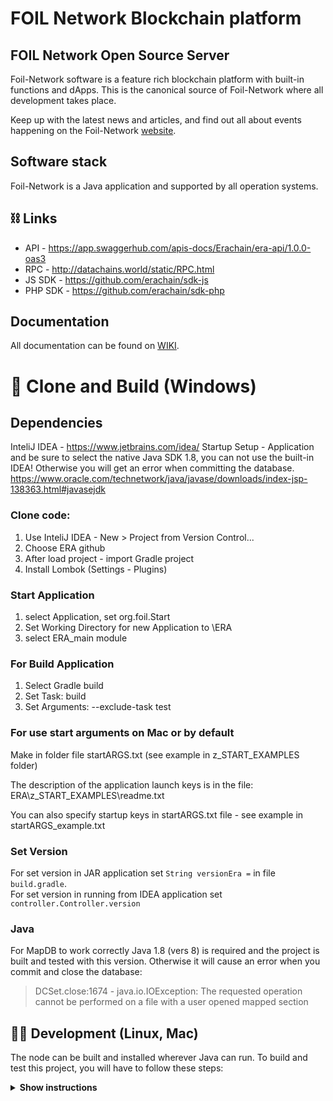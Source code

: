 # FOIL Network Blockchain platform

## FOIL Network Open Source Server

Foil-Network software is a feature rich blockchain platform with built-in functions and dApps. This is the canonical source
of Foil-Network where all development takes place.

Keep up with the latest news and articles, and find out all about events happening on the
Foil-Network [website](https://foil.network/).

## Software stack

Foil-Network is a Java application and supported by all operation systems.

## ⛓ Links

- API - https://app.swaggerhub.com/apis-docs/Erachain/era-api/1.0.0-oas3
- RPC - http://datachains.world/static/RPC.html
- JS SDK - https://github.com/erachain/sdk-js
- PHP SDK - https://github.com/erachain/sdk-php

## Documentation

All documentation can be found on [WIKI](https://wiki.erachain.org/ru/home).

# 🚀️ Clone and Build (Windows)

## Dependencies

InteliJ IDEA - https://www.jetbrains.com/idea/
Startup Setup - Application and be sure to select the native Java SDK 1.8, you can not use the built-in IDEA! Otherwise
you will get an error when committing the database.  
https://www.oracle.com/technetwork/java/javase/downloads/index-jsp-138363.html#javasejdk

### Clone code:

1. Use InteliJ IDEA - New > Project from Version Control...
2. Choose ERA github
3. After load project - import Gradle project
4. Install Lombok (Settings - Plugins)

### Start Application

1. select Application, set org.foil.Start
2. Set Working Directory for new Application to \ERA
3. select ERA_main module

### For Build Application

1. Select Gradle build
2. Set Task: build
3. Set Arguments: --exclude-task test

### For use start arguments on Mac or by default

Make in folder file startARGS.txt (see example in z_START_EXAMPLES folder)

The description of the application launch keys is in the file:  
ERA\z_START_EXAMPLES\readme.txt

You can also specify startup keys in startARGS.txt file - see example in startARGS_example.txt

### Set Version

For set version in JAR application set `String versionEra =` in file `build.gradle`.   
For set version in running from IDEA application set `controller.Controller.version`

### Java

For MapDB to work correctly Java 1.8 (vers 8) is required and the project is built and tested with this version.
Otherwise it will cause an error when you commit and close the database:

> DCSet.close:1674 - java.io.IOException: The requested operation cannot be performed on a file with a user opened mapped section

## 👨‍💻 Development (Linux, Mac)

The node can be built and installed wherever Java can run. To build and test this project, you will have to follow these
steps:

<details><summary><b>Show instructions</b></summary>

*1. Setup the environment.*

- Install Java for your platform:

```bash
sudo apt-get update
sudo apt-get install openjdk-8-jre                     # Ubuntu
# or
# brew cask install adoptopenjdk/openjdk/adoptopenjdk8 # Mac
```

- Install SBT (Scala Build Tool)

Please follow the SBT installation instructions depending on your
platform ([Linux](https://www.scala-sbt.org/1.0/docs/Installing-sbt-on-Linux.html)
, [Mac](https://www.scala-sbt.org/1.0/docs/Installing-sbt-on-Mac.html)
, [Windows](https://www.scala-sbt.org/1.0/docs/Installing-sbt-on-Windows.html))

*2. Clone this repo*

```bash
git clone https://github.com/FoilNetwork/Foil-Network
```

*3. Compile and run tests*

```bash
sbt checkPR
```

*4. Run integration tests (optional)*

- Run one test:

```bash
sbt node-it/testOnly *.TestClassName
# or 
# bash node-it/testOnly full.package.TestClassName
```

*5. Build packages*

```bash
sbt packageAll                   # Mainnet
```

`sbt packageAll` ‌produces only `deb` package along with a fat `jar`.

*6. Install DEB package*

`deb` package is located in target folder. You can replace '*' with actual package name:

```bash
sudo dpkg -i node/target/*.deb
```

# 🔧 Launching a node.

## Windows, Mac and Linux

Run foilchain.jar file.

If your node will only used for forging then run it with the keys:
-nodatawallet -pass=[PASSWORD]  
Startup key description in z_START_EXAMPLES\readme.txt

## Local network

If you have turned on searching for nodes in local network and have restarted the node and no local nodes are found, you
have to add them explicitly to peers.json file (or peer-test.json or peers-demo.json or clonePEERS.json)

## Test Network (TestNet)

See readme in /z_START_EXAMPLES

## Demo Network (DemoNet)

see readme in /z_START_EXAMPLES

## Clonechains (for testers)

see readme in /z_GENESIS_EXAMPLES

### Disable journaling on disk system

Disable journaling on NTFS command line: fsutil usn deletejournal /d c:

# 🤝 Contributing

Foil-Network is an open source project and we are very happy to accept community contributions. Please refer
to [Contributing to GitHub page](https://github.com/FoilNetwork/Foil-Network/blob/master/CONTRIBUTING.md) for more details.

For major changes, please open an issue first to discuss what you would like to change. Please make sure to update tests
as appropriate.

# Getting help

If something isn't clear, feel free to ask by email <support@foil.network> or [Discord](https://discord.gg/vcDbPHyZ).


# ✨ Appendix: Extra-mining, extra-stacking and extra-inviting

The project has the ability to include different types of earnings for users: `extra-mining`, `extra-stacking`
and `extra-inviting`.

## Extra-mining - a system of rewards for active users

Is concluded in the rewards for the activity of users. Is awarded as a percentage of the balance of an asset or their
combination, if the user has been active for the specified period of time. Can be set up in a wide range. For example,
it is charged only when the transaction is created From an user's account or when transactions come to his account. With
a limited accrual period, etc.

For example - everyone will receive a reward on the AAA token balance at a rate of 5% per month, and the reward is paid
if on this account came the transaction, or from this account left the transaction, but the award can not be less than
0.01 and the period from the last payment of not more than 30 days.

The `extra-mining` settings are in the core.BlockChain module:

+ `ACTION_ROYALTY_START` - if more than 0 then `extra-mining` will start accruing,
+ `ACTION_ROYALTY_PERCENT` - sets the percentage of charge per month in thousandths of a percent. For example, a value
  of 1000 is 1% per month,
+ `ACTION_ROYALTY_MIN` - the minimum amount of payment. If the accumulated accrual is less than that, the payment for
  the given account on the given transaction does not occur,
+ `ACTION_ROYALTY_MAX_DAYS` - maximum accrual period in days. If more days have passed between the points, then this
  value this value for accrual
+ `ACTION_ROYALTY_TO_HOLD_ROYALTY_PERCENT` - percentage which is additionally credited to the program `extra-stacking` (
  see below),
+ `ACTION_ROYALTY_ASSET` - asset for which the account balance is calculated,
+ `ACTION_ROYALTY_PERSONS_ONLY` - to make accruals only for persons. In this case, the total balance of all accounts of
  the person is calculated.

So for example if you set the maximum accrual period in days - 10, then if someone was not active in the blockchain for
say 30 days, then next time he will be paid only for 10 days.

## Extra-staking - a dividend system of user rewards

Concludes in rewards for users' investments. It is given as a percentage on the balance of some asset or their aggregate
of course. In fact, it is a dividend payment for owning a share of some asset. It is possible to set the terms of
payments, minimum and maximum payments, as well as the source of total payments. For example, the source can be a
percentage of the total number of payments on `extra-mining` or `extra-inviting` made during the period of accrual
of `extra-staking`.

The settings of `extra-staking` are in the module core.BlockChain:

+ `HOLD_ROYALTY_PERIOD_DAYS` - how often we accrue in days. If = 0 - do not accrue,
+ `HOLD_ROYALTY_MIN` - the minimum payment - if less, we do not make payments in the given period for this account,
+ `HOLD_ROYALTY_EMITTER` - from which account the awards are issued
+ `HOLD_ROYALTY_ASSET` - account balance

## Extra-inviting - referral system of rewarding users

Is concluded in the rewards for attracting other users. Is charged as a percentage of the commission paid by the invited
user. Has several levels of accounting for invitations, so that awards can be received from your invited invitees, etc.
You can set the maximum depth, the share of payouts at each level, the share of total payouts.

The `extra-inviting` settings are in the core.BlockChain module:

+ `REFERAL_BONUS_FOR_PERSON` - the number of the block from which the invitation reward will work,
+ `FEE_INVITED_DEEP` - what is the maximum accounting level? If = 0 - do not charge,
+ ` BONUS_STOP_PERSON_KEY` - on what number of person to stop payment of referrals. That is, do not pay numbers less
  than specified,
+ ` FEE_INVITED_SHIFT ` - (not used now) - shift 2 for the coefficient for a share of the commission. 1 - 1/2 goes to
  referral. 2 - 1/4th, etc,
+ `BONUS_REFERAL` - maximum reward,
+ `FEE_INVITED_SHIFT_IN_LEVEL` - shift 2 for the factor of the next level. 1 - means half goes to the lower level. 2 -
  means 1/4th only, etc,
+ `BONUS_FOR_PERSON(int height)` - procedure, sets the reward for certifying a person's account,
+ `REFERAL_BONUS_FOR_PERSON(int height)` - procedure, triggers reward for invitations from a given block.

## Extra-tax and extra-burn

You can also set the percentage of commission on the volume of the asset transfer. And the percentage of asset burn on
transfer.

The `extra-staking` settings are in the core.BlockChain module:  
`ASSET_TRANSFER_PERCENTAGE` - list by asset number, value - commission percentage of volume and minimum commission. That
is, if the calculated value of commission will be less, then the specified lowest value will be deducted.

The settings of `extra-burn` are in the module core.BlockChain:  
`ASSET_BURN_PERCENTAGE` - list by asset number, value - the share of burn. If the asset is not specified in this list,
but is set in the list `ASSET_TRANSFER_PERCENTAGE`, then by default half of the commission is burnt.

# Hiring

We are hiring developers, support people, and production engineers all the time. If you're interested, please write to
us <info@foil.network>

# 📝 Licence

Foil-Network server is licensed under the aGPL v3.